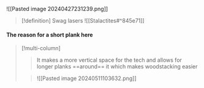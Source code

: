![[Pasted image 20240427231239.png]]

>[!definition] Swag lasers
![[Stalactites#^845e71]]

#### The reason for a short plank here
>[!multi-column]
>>It makes a more vertical space for the tech and allows for longer planks ==around== it which makes woodstacking easier
>
>>![[Pasted image 20240511103632.png]]